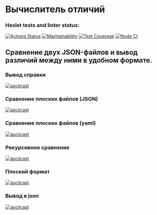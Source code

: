 # Вычислитель отличий

### Hexlet tests and linter status:
[![Actions Status](https://github.com/botti4elli/frontend-project-46/actions/workflows/hexlet-check.yml/badge.svg)](https://github.com/botti4elli/frontend-project-46/actions)
[![Maintainability](https://api.codeclimate.com/v1/badges/7136b878d38d4288292d/maintainability)](https://codeclimate.com/github/botti4elli/frontend-project-46/maintainability)
[![Test Coverage](https://api.codeclimate.com/v1/badges/7136b878d38d4288292d/test_coverage)](https://codeclimate.com/github/botti4elli/frontend-project-46/test_coverage)
[![Node CI](https://github.com/botti4elli/frontend-project-46/actions/workflows/nodejs.yml/badge.svg)](https://github.com/botti4elli/frontend-project-46/actions/workflows/nodejs.yml)

## Сравнение двух JSON-файлов и вывод различий между ними в удобном формате.

### Вывод справки
[![asciicast](https://asciinema.org/a/y6AIsatU8oqaPWVuYY6EHJAZR.svg)](https://asciinema.org/a/y6AIsatU8oqaPWVuYY6EHJAZR)

### Сравнение плоских файлов (JSON)
[![asciicast](https://asciinema.org/a/GRcI4YXhfSDP6EsQNuYJjYtIc.svg)](https://asciinema.org/a/GRcI4YXhfSDP6EsQNuYJjYtIc)

### Сравнение плоских файлов (yaml)
[![asciicast](https://asciinema.org/a/u3FcwSx519KNV4F1vPe1akPoW.svg)](https://asciinema.org/a/u3FcwSx519KNV4F1vPe1akPoW)

### Рекурсивное сравнение
[![asciicast](https://asciinema.org/a/CrjtbRIsNvwZGYftr4r4vibzp.svg)](https://asciinema.org/a/CrjtbRIsNvwZGYftr4r4vibzp)

### Плоский формат
[![asciicast](https://asciinema.org/a/SRvwwT1bUOIDXqvnNs7EonjXg.svg)](https://asciinema.org/a/SRvwwT1bUOIDXqvnNs7EonjXg)

### Вывод в json
[![asciicast](https://asciinema.org/a/VZnKADXXJ75CWwPvWQMQ3S4rP.svg)](https://asciinema.org/a/VZnKADXXJ75CWwPvWQMQ3S4rP)

